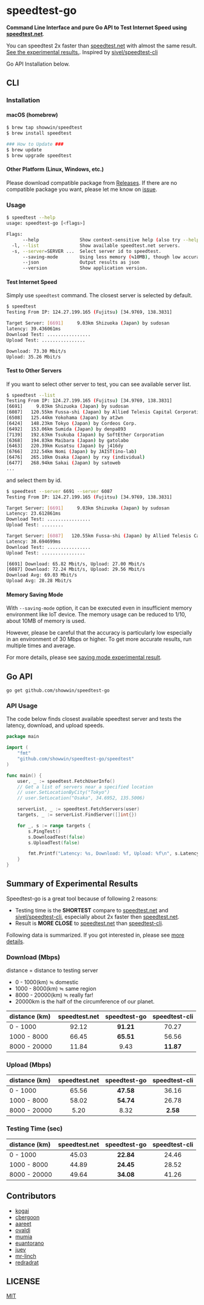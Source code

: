 # speedtest-go
**Command Line Interface and pure Go API to Test Internet Speed using [speedtest.net](http://www.speedtest.net/)**.

You can speedtest 2x faster than [speedtest.net](http://www.speedtest.net/) with almost the same result. [See the experimental results.](https://github.com/showwin/speedtest-go#summary-of-experimental-results).
Inspired by [sivel/speedtest-cli](https://github.com/sivel/speedtest-cli)

Go API Installation below.

## CLI
### Installation
#### macOS (homebrew)

```bash
$ brew tap showwin/speedtest
$ brew install speedtest

### How to Update ###
$ brew update
$ brew upgrade speedtest
```

#### Other Platform (Linux, Windows, etc.)
Please download compatible package from [Releases](https://github.com/showwin/speedtest-go/releases).
If there are no compatible package you want, please let me know on [issue](https://github.com/showwin/speedtest-go/issues).

### Usage

```bash
$ speedtest --help
usage: speedtest-go [<flags>]

Flags:
      --help               Show context-sensitive help (also try --help-long and --help-man).
  -l, --list               Show available speedtest.net servers.
  -s, --server=SERVER ...  Select server id to speedtest.
      --saving-mode        Using less memory (≒10MB), though low accuracy (especially > 30Mbps).
      --json               Output results as json
      --version            Show application version.
```

#### Test Internet Speed

Simply use `speedtest` command. The closest server is selected by default.

```bash
$ speedtest
Testing From IP: 124.27.199.165 (Fujitsu) [34.9769, 138.3831]

Target Server: [6691]     9.03km Shizuoka (Japan) by sudosan
latency: 39.436061ms
Download Test: ................
Upload Test: ................

Download: 73.30 Mbit/s
Upload: 35.26 Mbit/s
```

#### Test to Other Servers

If you want to select other server to test, you can see available server list.

```bash
$ speedtest --list
Testing From IP: 124.27.199.165 (Fujitsu) [34.9769, 138.3831]
[6691]     9.03km Shizuoka (Japan) by sudosan
[6087]   120.55km Fussa-shi (Japan) by Allied Telesis Capital Corporation
[6508]   125.44km Yokohama (Japan) by at2wn
[6424]   148.23km Tokyo (Japan) by Cordeos Corp.
[6492]   153.06km Sumida (Japan) by denpa893
[7139]   192.63km Tsukuba (Japan) by SoftEther Corporation
[6368]   194.83km Maibara (Japan) by gatolabo
[6463]   220.39km Kusatsu (Japan) by j416dy
[6766]   232.54km Nomi (Japan) by JAIST(ino-lab)
[6476]   265.10km Osaka (Japan) by rxy (individual)
[6477]   268.94km Sakai (Japan) by satoweb
...
```

and select them by id.

```bash
$ speedtest --server 6691 --server 6087
Testing From IP: 124.27.199.165 (Fujitsu) [34.9769, 138.3831]

Target Server: [6691]     9.03km Shizuoka (Japan) by sudosan
Latency: 23.612861ms
Download Test: ................
Upload Test: ........

Target Server: [6087]   120.55km Fussa-shi (Japan) by Allied Telesis Capital Corporation
Latency: 38.694699ms
Download Test: ................
Upload Test: ................

[6691] Download: 65.82 Mbit/s, Upload: 27.00 Mbit/s
[6087] Download: 72.24 Mbit/s, Upload: 29.56 Mbit/s
Download Avg: 69.03 Mbit/s
Upload Avg: 28.28 Mbit/s
```

#### Memory Saving Mode

With `--saving-mode` option, it can be executed even in insufficient memory environment like IoT device.
The memory usage can be reduced to 1/10, about 10MB of memory is used.

However, please be careful that the accuracy is particularly low especially in an environment of 30 Mbps or higher.
To get more accurate results, run multiple times and average.

For more details, please see [saving mode experimental result](https://github.com/showwin/speedtest-go/blob/master/docs/saving_mode_experimental_result.md).


## Go API

```
go get github.com/showwin/speedtest-go
```

### API Usage
The code below finds closest available speedtest server and tests the latency, download, and upload speeds.
```go
package main

import (
	"fmt"
	"github.com/showwin/speedtest-go/speedtest"
)

func main() {
	user, _ := speedtest.FetchUserInfo()
	// Get a list of servers near a specified location
	// user.SetLocationByCity("Tokyo")
	// user.SetLocation("Osaka", 34.6952, 135.5006)

	serverList, _ := speedtest.FetchServers(user)
	targets, _ := serverList.FindServer([]int{})

	for _, s := range targets {
		s.PingTest()
		s.DownloadTest(false)
		s.UploadTest(false)

		fmt.Printf("Latency: %s, Download: %f, Upload: %f\n", s.Latency, s.DLSpeed, s.ULSpeed)
	}
}
```


## Summary of Experimental Results
Speedtest-go is a great tool because of following 2 reasons:
* Testing time is the **SHORTEST** compare to [speedtest.net](http://www.speedtest.net/) and [sivel/speedtest-cli](https://github.com/sivel/speedtest-cli), especially about 2x faster then [speedtest.net](http://www.speedtest.net/).
* Result is **MORE CLOSE** to [speedtest.net](http://www.speedtest.net/) than [speedtest-cli](https://github.com/sivel/speedtest-cli).

Following data is summarized. If you got interested in, please see [more details](https://github.com/showwin/speedtest-go/blob/master/docs/experimental_result.md).

### Download (Mbps)
distance = distance to testing server
* 0 - 1000(km) ≒ domestic
* 1000 - 8000(km) ≒ same region
* 8000 - 20000(km) ≒ really far!
* 20000km is the half of the circumference of our planet.

| distance (km) | speedtest.net | speedtest-go | speedtest-cli |
| :-- | :--: | :--: | :--: |
| 0 - 1000 | 92.12 | **91.21** | 70.27 |
| 1000 - 8000 | 66.45 | **65.51** | 56.56 |
| 8000 - 20000 | 11.84 | 9.43 | **11.87** |

### Upload (Mbps)


| distance (km) | speedtest.net | speedtest-go | speedtest-cli |
| :-- | :--: | :--: | :--: |
| 0 - 1000 | 65.56 | **47.58** | 36.16 |
| 1000 - 8000 | 58.02 | **54.74** | 26.78 |
| 8000 - 20000 | 5.20 | 8.32 | **2.58** |

### Testing Time (sec)


| distance (km) | speedtest.net | speedtest-go | speedtest-cli |
| :-- | :--: | :--: | :--: |
| 0 - 1000 | 45.03 | **22.84** | 24.46 |
| 1000 - 8000 | 44.89 | **24.45** | 28.52 |
| 8000 - 20000 | 49.64 | **34.08** | 41.26 |

## Contributors
* [kogai](https://github.com/kogai)
* [cbergoon](https://github.com/cbergoon)
* [aareet](https://github.com/aareet)
* [ovaldi](https://github.com/ovaldi)
* [mumia](https://github.com/mumia)
* [euantorano](https://github.com/euantorano)
* [juev](https://github.com/juev)
* [mr-linch](https://github.com/mr-linch)
* [redradrat](https://github.com/redradrat)

## LICENSE

[MIT](https://github.com/showwin/speedtest-go/blob/master/LICENSE)
